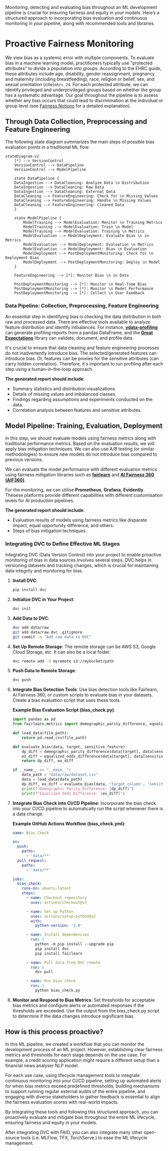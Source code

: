 Monitoring, detecting and evaluating bias throughout an ML development pipeline is crucial for ensuring fairness and equity in your models. Here’s a structured approach to incorporating bias evaluation and continuous monitoring in your pipeline, along with recommended tools and libraries.

# Proactive Fairness Monitoring

We view bias as a systemic error with multiple components. To evaluate bias in a machine learning model, practitioners typically use "protected attributes" to divide a population into groups. According to the EHRC guide, these attributes include age, disability, gender reassignment, pregnancy and maternity (including breastfeeding), race, religion or belief, sex, and sexual orientation {cite}`ehrc_24`. For each protected attribute, we can identify privileged and underprivileged groups based on whether the group has a systematic advantage. Our goal throughout the pipeline is to assess whether any bias occurs that could lead to discrimination at the individual or group level (see [Fairness Notions](../fairness/notions.md) for a detailed explanation).

## Through Data Collection, Preprocessing and Feature Engineering

The following state diagram summarizes the main steps of possible bias evaluation points in a traditional ML flow.

```mermaid
stateDiagram-v2
    [*] --> VersionControl
    VersionControl --> DataPipeline
    VersionControl --> ModelPipeline

    state DataPipeline {
    DataIngestion --> DataCleaning: Analyze Data \n Distribution
    DataIngestion --> DataCleaning: Raw Data
    DataIngestion --> DataCleaning: External Data
    DataCleaning --> FeatureEngineering: Check for \n Missing Values
    DataCleaning --> FeatureEngineering: Handle \n Missing Values
    DataCleaning --> FeatureEngineering: Cleaned Data
    }

    state ModelPipeline {
        ModelTraining --> ModelEvaluation: Monitor \n Training Metrics
        ModelTraining --> ModelEvaluation: Train \n Model
        ModelTraining --> ModelEvaluation: Training \n Metrics
        ModelEvaluation --> ModelDeployment: Evaluate Bias \n in Metrics
        ModelEvaluation --> ModelDeployment: Evaluation \n Metrics
        ModelEvaluation --> ModelDeployment: Bias \n Evaluation
        ModelDeployment --> PostDeploymentMonitoring: Check for \n Deployment Bias
        ModelDeployment --> PostDeploymentMonitoring: Deploy \n Model
    }

    FeatureEngineering --> [*]: Monitor Bias \n in Data

    PostDeploymentMonitoring --> [*]: Monitor \n Real-Time Bias
    PostDeploymentMonitoring --> [*]: Monitor \n Model Performance
    PostDeploymentMonitoring --> [*]: Collect \n User Feedback

```


### Data Pipeline: Collection, Preprocessing, Feature Engineering

An essential step in identifying bias is checking the data distribution in both raw and processed data. There are effective tools available to analyze feature distribution and identify imbalances. For instance, [**ydata-profiling**](https://github.com/ydataai/ydata-profiling) can generate profiling reports from a pandas DataFrame, and the [**Great Expectations**](https://github.com/great-expectations/great_expectations) library can validate, document, and profile data. 

It's crucial to ensure that data cleaning and feature engineering processes do not inadvertently introduce bias. The selected/generated features can introduce bias. Or, features can be proxies for the sensitive attributes (can carry hidden correlation). Therefore, it's important to run profiling after each step using a human-in-the-loop approach.

**The generated report should include**:
- Summary statistics and distribution visualizations.
- Details of missing values and imbalanced classes.
- Findings regarding assumptions and experiments conducted on the data.
- Correlation analysis between features and sensitive attributes.

## Model Pipeline: Training, Evaluation, Deployment

In this step, we should evaluate models using fairness metrics along with traditional performance metrics. Based on the evaluation results, we will apply bias mitigation techniques. We can also use A/B testing (or similar methodologies) to ensure new models do not introduce bias compared to previous versions.

We can evaluate the model performance with different evaluation metrics using fairness mitigation libraries such as [**fairlearn**](https://fairlearn.org/) and [**AI Fairness 360 (AIF360)**](https://aif360.readthedocs.io).

For the monitoring, we can utilise **Prometheus**, **Grafana**, **Evidently**. Thesese platforms provide different capabilities with different customisation levels for AI production pipelines. 


**The generated report should include**:
- Evaluation results of models using fairness metrics like disparate impact, equal opportunity difference, and others.
- Steps of bias mitigation techniques.


### Integrating DVC to Define Effective ML Stages

Integrating DVC (Data Version Control) into your project to enable proactive monitoring of bias in data sources involves several steps. DVC helps in versioning datasets and tracking changes, which is crucial for maintaining data integrity and monitoring for bias.

1. **Install DVC**:
   ```bash
   pip install dvc
   ```

2. **Initialize DVC in Your Project**:
   ```bash
   dvc init
   ```

3. **Add Data to DVC**:
   ```bash
   dvc add data/raw
   git add data/raw.dvc .gitignore
   git commit -m "Add raw data to DVC"
   ```

4. **Set Up Remote Storage**:
   The remote storage can be AWS S3, Google Cloud Storage, etc. It can also be a local folder.
   ```bash
   dvc remote add -d myremote s3://mybucket/path
   ```

5. **Push Data to Remote Storage**:
   ```bash
   dvc push
   ```

6. **Integrate Bias Detection Tools**:
   Use bias detection tools like Fairlearn, AI Fairness 360, or custom scripts to evaluate bias in your datasets. Create a bias evaluation script that uses these tools.

   **Example Bias Evaluation Script (bias_check.py)**:
   ```python
   import pandas as pd
   from fairlearn.metrics import demographic_parity_difference, equalized_odds_difference

   def load_data(file_path):
       return pd.read_csv(file_path)

   def evaluate_bias(data, target, sensitive_feature):
       dp_diff = demographic_parity_difference(data[target], data[sensitive_feature])
       eo_diff = equalized_odds_difference(data[target], data[sensitive_feature])
       return dp_diff, eo_diff

   if __name__ == "__main__":
       data_path = "data/raw/dataset.csv"
       data = load_data(data_path)
       dp_diff, eo_diff = evaluate_bias(data, 'target_column', 'sensitive_column')
       print(f"Demographic Parity Difference: {dp_diff}")
       print(f"Equalized Odds Difference: {eo_diff}")
   ```

7. **Integrate Bias Check into CI/CD Pipeline**:
   Incorporate the bias check into your CI/CD pipeline to automatically run the script whenever there is a data change.

   **Example GitHub Actions Workflow (bias_check.yml)**:
   ```yaml
   name: Bias Check

   on:
     push:
       paths:
         - 'data/**'
     pull_request:
       paths:
         - 'data/**'

   jobs:
     bias_check:
       runs-on: ubuntu-latest
       steps:
         - name: Checkout repository
           uses: actions/checkout@v2

         - name: Set up Python
           uses: actions/setup-python@v2
           with:
             python-version: '3.8'

         - name: Install dependencies
           run: |
             python -m pip install --upgrade pip
             pip install dvc
             pip install fairlearn

         - name: Pull data from DVC remote
           run: |
             dvc pull

         - name: Run bias check
           run: |
             python bias_check.py
   ```

8. **Monitor and Respond to Bias Metrics**:
   Set thresholds for acceptable bias metrics and configure alerts or automated responses if the thresholds are exceeded. Use the output from the bias_check.py script to determine if the data changes introduce significant bias.


## How is this process proactive?

In this ML pipeline, we created a workflow that you can monitor the development process of an ML project. However, establishing clear fairness metrics and thresholds for each stage depends on the use case. For example, a credit scoring application might require a different setup than a financial news analyser NLP model.

For each use case, using lifecycle management tools to integrate continuous monitoring into your CI/CD pipeline, setting up automated alerts for when bias metrics exceed predefined thresholds, building mechanisms to support running regular external audits of the entire pipeline, and engaging with diverse stakeholders to gather feedback is essential to align the fairness evaluation scores with real-world impacts.

By integrating these tools and following this structured approach, you can proactively evaluate and mitigate bias throughout the entire ML lifecycle, ensuring fairness and equity in your models.

After integrating DVC with FAID, you can also integrate many other open-source tools (i.e. MLFlow, TFX, TorchServe.) to ease the ML lifecycle management.